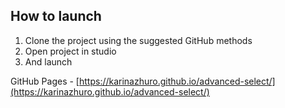 ## How to launch

1. Clone the project using the suggested GitHub methods
2. Open project in studio
3. And launch

GitHub Pages - [https://karinazhuro.github.io/advanced-select/](https://karinazhuro.github.io/advanced-select/)